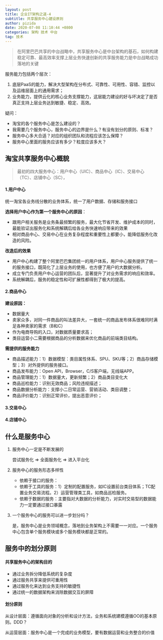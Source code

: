 ```yaml
---
layout: post
title: 企业IT架构之道-4
subtitle: 共享服务中心建设原则
author: pizida
date: 2020-07-08 11:10:44 +0800
categories: 架构 技术 中台
tag: 技术
---
```


> 在阿里巴巴共享的中台战略中，共享服务中心是中台架构的基石，如何构建稳定可靠、最高效率支撑上层业务快速创新的共享服务能力是中台战略成功落地的关键

服务能力包括两个层次：

1. 底层PaaS的能力，解决大型架构在分布式、可靠性、可用性、容错、监控以及运维层面上的通用需求；
2. 业务能力，提供云化的核心业务支撑能力，这层能力建设的好与坏决定了是否真正支持上层业务达到敏捷、稳定、高效。

疑问：

- 淘宝的各个服务中心是怎么建设的？
- 我需要几个服务中心，服务中心的边界是什么？有没有划分的原则、标准？
- 服务中心多大合适？对应的组织团队和流程应该怎么保障？
- 服务中心里面的服务应该有多少？粒度应该多大？

## 淘宝共享服务中心概貌

> 最初的四大服务中心：用户中心（UIC）、商品中心（IC）、交易中心（TC）、店铺中心（SC），

#### 1.用户中心

统一淘宝各业务线分散的业务体系，统一了用户数据、存储和服务接口

**选择用户中心作为第一个服务中心的原因**：

- 跟用户相关服务是业务条最频繁的服务，最大化节省开发、维护成本的同时，最能验证出服务化和系统解耦后给各业务快速响应带来的效果
- 相对商品中心、交易中心在业务复杂程度和重要性上都要小，能降低服务化改造的风险。

**改造后的效果**

- 用户中心构建了整个阿里巴巴集团统一的用户体系，用户中心服务提供了统一的服务接口，既简化了上层业务的使用，也方便了用户的大数据分析。
- 成立专门负责用户中心运营的团队后，显著提升了对业务需求的响应和效率。
- 系统解耦后，服务的稳定性和可扩展性都得到了极大的提高。

#### 2.商品中心

**建设原因：**

- 数据量大
- 卖家众多，对同一件商品的叫法差异大，一套统一的商品发布体系很难同时满足各种卖家的需求（B和C）
- 作为电商导购的入口，对数据质量要求高；
- 类目运营小二需要根据商品的分析数据来优化商品的前端类目结构。

**需提供的服务能力**

- 商品描述能力：1）数据模型：类目属性体系、SPU、SKU等；2）商品存储模型；3）对外提供的服务接口。
- 商品发布能力：Open API，Browser，C/S客户端，无线端APP。
- 商品管理能力：1）数据量大，更新频繁；2）商品类目变化大
- 商品巡检能力：识别无效商品；风险违规描述；
- 商品数据分析能力：支撑小二日常运营、营销活动、类目调整；
- 商品评价能力：识别正常评价，提出恶意评价；

#### 3.交易中心

#### 4.店铺中心

## 什么是服务中心

1. 服务中心一定是不断发展的

   尝试服务化 => 全面服务化  => 进入平台化

2. 服务中心的服务形态多样性

   - 依赖于接口的服务：
   - 依赖于工具的服务：1）定制的配置服务，如IC设置前台类目体系；TC配置业务交易流程。2）运营管理类工具，如商品巡检服务。
   - 依赖于数据的服务：主要指对大数据的分析能力，对实时交易型的数据能力一定要通过接口暴露

3. 一个服务中心的服务可以进一步划分吗？

   是，服务中心是业务领域概念，落地到业务架构上不需要一一对应。一个服务中心包含单个服务模块或多个服务模块都是正常的。

## 服务中的划分原则

#### 共享服务中心的架构目的

- 通过业务拆分降低系统的复杂度
- 通过服务共享来提供可重用性
- 通过服务化来达到业务支持的敏捷性
- 通过统一的数据架构来消除数据交互的屏障

#### 划分原则

从设计层面：遵循面向对象的分析和设计方法，业务和系统建模遵循OO的基本原则。DDD？

从运营层面：服务中心是一个完成的业务模型，要有数据运营和业务整合的价值



